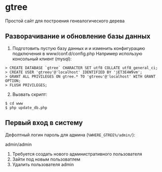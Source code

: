 # gtree

Простой сайт для построения генеалогического дерева

## Разворачивание и обновление базы данных

1. Подготовить пустую базу данных и и изменить конфигурацию подключения в www/conf.d/config.php
Например использую консольный клиент (mysql):

```
> CREATE DATABASE `gtree` CHARACTER SET utf8 COLLATE utf8_general_ci;
> CREATE USER 'gtreeu'@'localhost' IDENTIFIED BY 'jET3E4W9vm';
> GRANT ALL PRIVILEGES ON gtree.* TO 'gtreeu'@'localhost' WITH GRANT OPTION;
> FLUSH PRIVILEGES;
```

2. Вызвать скрипт:

```
$ cd www
$ php update_db.php
```

## Первый вход в систему

Дефолтный логин пароль для админа  (`%WHERE_GTREE%/admin/`):

admin/admin

1. Требуется создать нового административного пользователя
2. Зайти под новым пользоватлем
3. Удалить пользователя admin
